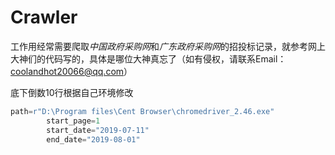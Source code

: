 # Crawler
工作用经常需要爬取*中国政府采购网*和*广东政府采购网*的招投标记录，就参考网上大神们的代码写的，具体是哪位大神真忘了（如有侵权，请联系Email：coolandhot20066@qq.com）

底下倒数10行根据自己环境修改
```python
path=r"D:\Program files\Cent Browser\chromedriver_2.46.exe"
        start_page=1        
        start_date="2019-07-11"
        end_date="2019-08-01"
```